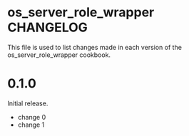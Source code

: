 # os_server_role_wrapper CHANGELOG

This file is used to list changes made in each version of the os_server_role_wrapper cookbook.

# 0.1.0

Initial release.

- change 0
- change 1

